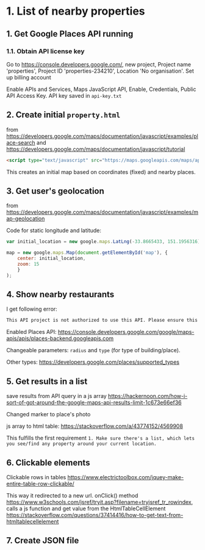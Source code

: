 # 1. List of nearby properties

## 1. Get Google Places API running

### 1.1. Obtain API license key

Go to https://console.developers.google.com/, new project, Project name 'properties', Project ID 'properties-234210', Location 'No organisation'. Set up billing account

Enable APIs and Services, Maps JavaScript API, Enable, Credentials, Public API Access Key. API key saved in ``api-key.txt``

## 2. Create initial `property.html`

from https://developers.google.com/maps/documentation/javascript/examples/place-search and https://developers.google.com/maps/documentation/javascript/tutorial

```html
<script type="text/javascript" src="https://maps.googleapis.com/maps/api/js?key=YOUR_API_KEY&libraries=places"></script>
```

This creates an initial map based on coordinates (fixed) and nearby places.

## 3. Get user's geolocation

from https://developers.google.com/maps/documentation/javascript/examples/map-geolocation

Code for static longitude and latitude:

```js
var initial_location = new google.maps.LatLng(-33.8665433, 151.1956316)

map = new google.maps.Map(document.getElementById('map'), { 
    center: initial_location, 
    zoom: 15 
    }
);
```

## 4. Show nearby restaurants

I get following error:

```bash
This API project is not authorized to use this API. Please ensure this API is activated in the Google Developers Console: https://console.developers.google.com/apis/api/places_backend?project=_ For more information on authentication and Google Maps JavaScript API services please see: https://developers.google.com/maps/documentation/javascript/get-api-key
```

Enabled Places API: https://console.developers.google.com/google/maps-apis/apis/places-backend.googleapis.com

Changeable parameters: `radius` and `type` (for type of building/place).

Other types: https://developers.google.com/places/supported_types


## 5. Get results in a list

save results from API query in a js array https://hackernoon.com/how-i-sort-of-got-around-the-google-maps-api-results-limit-1c673e66ef36

Changed marker to place's photo

js array to html table: https://stackoverflow.com/a/43774152/4569908

This fulfills the first requirement `1. Make sure there's a list, which lets you see/find any property around your current location.`

## 6. Clickable elements

Clickable rows in tables https://www.electrictoolbox.com/jquey-make-entire-table-row-clickable/

This way it redirected to a new url. onClick() method https://www.w3schools.com/jsref/tryit.asp?filename=tryjsref_tr_rowindex, calls a js function and get value from the HtmlTableCellElement https://stackoverflow.com/questions/37414416/how-to-get-text-from-htmltablecellelement

## 7. Create JSON file

